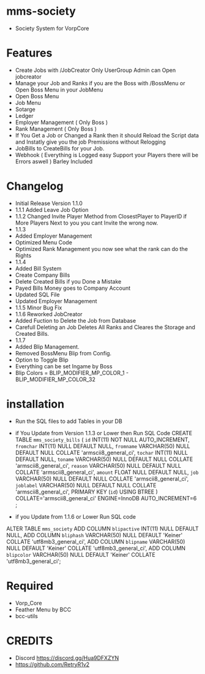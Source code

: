 # mms-society

- Society System for VorpCore

# Features

- Create Jobs with /JobCreator  Only UserGroup Admin can Open jobcreator
- Manage your Job and Ranks if you are the Boss with /BossMenu or Open Boss Menu in your JobMenu
- Open Boss Menu
- Job Menu
- Sotarge
- Ledger
- Employer Management ( Only Boss )
- Rank Management ( Only Boss )
- If You Get a Job or Changed a Rank then it should Reload the Script data and Instatly give you the job Premissions without Relogging
- JobBills to CreateBills for your Job.
- Webhook ( Everything is Logged easy Support your Players there will be Errors aswell ) Barley Included

 
# Changelog

- Initial Release Version 1.1.0
- 1.1.1 Added Leave Job Option
- 1.1.2 Changed Invite Player Method from ClosestPlayer to PlayerID if More Players Next to you you cant Invite the wrong now.
- 1.1.3
- Added Employer Management
- Optimized Menu Code
- Optimized Rank Management you now see what the rank can do the Rights
- 1.1.4
- Added Bill System
- Create Company Bills
- Delete Created Bills if you Done a Mistake
- Payed Bills Money goes to Company Account
- Updated SQL File
- Updated Employer Management
- 1.1.5 Minor Bug Fix
- 1.1.6 Reworked JobCreator
- Added Fuction to Delete the Job from Database
- Carefull Deleting an Job Deletes All Ranks and Cleares the Storage and Created Bills.
- 1.1.7 
- Added Blip Management.
- Removed BossMenu Blip from Config.
- Option to Toggle Blip
- Everything can be set Ingame by Boss
- Blip Colors = BLIP_MODIFIER_MP_COLOR_1 - BLIP_MODIFIER_MP_COLOR_32

# installation 

- Run the SQL files to add Tables in your DB

- if You Update from Version 1.1.3 or Lower then Run SQL Code
    CREATE TABLE `mms_society_bills` (
	`id` INT(11) NOT NULL AUTO_INCREMENT,
	`fromchar` INT(11) NULL DEFAULT NULL,
	`fromname` VARCHAR(50) NULL DEFAULT NULL COLLATE 'armscii8_general_ci',
	`tochar` INT(11) NULL DEFAULT NULL,
	`toname` VARCHAR(50) NULL DEFAULT NULL COLLATE 'armscii8_general_ci',
	`reason` VARCHAR(50) NULL DEFAULT NULL COLLATE 'armscii8_general_ci',
	`amount` FLOAT NULL DEFAULT NULL,
	`job` VARCHAR(50) NULL DEFAULT NULL COLLATE 'armscii8_general_ci',
	`joblabel` VARCHAR(50) NULL DEFAULT NULL COLLATE 'armscii8_general_ci',
	PRIMARY KEY (`id`) USING BTREE
    )
    COLLATE='armscii8_general_ci'
    ENGINE=InnoDB
    AUTO_INCREMENT=6
    ;

- if you Update from 1.1.6 or Lower Run SQL code

ALTER TABLE `mms_society`
ADD COLUMN `blipactive` INT(11) NULL DEFAULT NULL,
ADD COLUMN `bliphash` VARCHAR(50) NULL DEFAULT 'Keiner' COLLATE 'utf8mb3_general_ci',
ADD COLUMN `blipname` VARCHAR(50) NULL DEFAULT 'Keiner' COLLATE 'utf8mb3_general_ci',
ADD COLUMN `blipcolor` VARCHAR(50) NULL DEFAULT 'Keiner' COLLATE 'utf8mb3_general_ci';


# Required
- Vorp_Core 
- Feather Menu by BCC
- bcc-utils


# CREDITS
- Discord https://discord.gg/Hua9DFXZYN
- https://github.com/RetryR1v2 